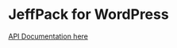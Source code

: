 # JeffPack for WordPress

[API Documentation here](https://cdn.rawgit.com/Jeff-Russ/jeffpack-for-wordpress/master/jeffpack-core/phpdoc/index.html)